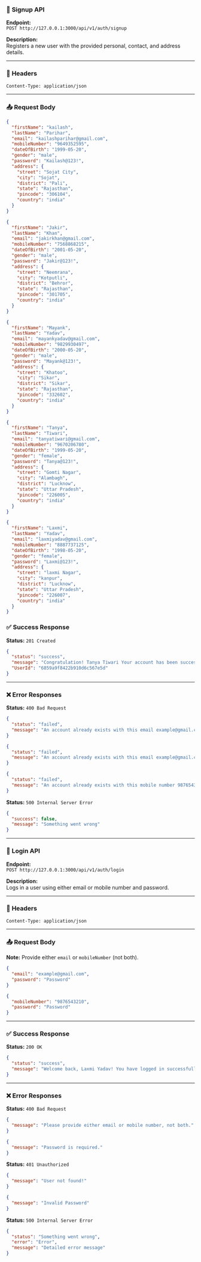 ### 📌 **Signup API**

**Endpoint:**  
`POST http://127.0.0.1:3000/api/v1/auth/signup`

**Description:**  
Registers a new user with the provided personal, contact, and address details.

---

### 🔐 **Headers**

```
Content-Type: application/json
```

---

### 📤 **Request Body**

```json
{
  "firstName": "kailash",
  "lastName": "Parihar",
  "email": "kailashparihar@gmail.com",
  "mobileNumber": "9649352595",
  "dateOfBirth": "1999-05-20",
  "gender": "male",
  "password": "Kailash@123!",
  "address": {
    "street": "Sojat City",
    "city": "Sojat",
    "district": "Pali",
    "state": "Rajasthan",
    "pincode": "306104",
    "country": "india"
  }
}
```

```json
{
  "firstName": "Jakir",
  "lastName": "Khan",
  "email": "jakirkhan@gmail.com",
  "mobileNumber": "7568868215",
  "dateOfBirth": "2001-05-20",
  "gender": "male",
  "password": "Jakir@123!",
  "address": {
    "street": "Neemrana",
    "city": "Kotputli",
    "district": "Behror",
    "state": "Rajasthan",
    "pincode": "301705",
    "country": "india"
  }
}
```

```json
{
  "firstName": "Mayank",
  "lastName": "Yadav",
  "email": "mayankyadav@gmail.com",
  "mobileNumber": "9829930497",
  "dateOfBirth": "2000-05-20",
  "gender": "male",
  "password": "Mayank@123!",
  "address": {
    "street": "Khatoo",
    "city": "Sikar",
    "district": "Sikar",
    "state": "Rajasthan",
    "pincode": "332602",
    "country": "india"
  }
}
```

```json
{
  "firstName": "Tanya",
  "lastName": "Tiwari",
  "email": "tanyatiwari@gmail.com",
  "mobileNumber": "9670206780",
  "dateOfBirth": "1999-05-20",
  "gender": "female",
  "password": "Tanya@123!",
  "address": {
    "street": "Gomti Nagar",
    "city": "Alambagh",
    "district": "Lucknow",
    "state": "Uttar Pradesh",
    "pincode": "226005",
    "country": "india"
  }
}
```

```json
{
  "firstName": "Laxmi",
  "lastName": "Yadav",
  "email": "laxmiyadav@gmail.com",
  "mobileNumber": "8887737125",
  "dateOfBirth": "1998-05-20",
  "gender": "female",
  "password": "Laxmi@123!",
  "address": {
    "street": "laxmi Nagar",
    "city": "kanpur",
    "district": "Lucknow",
    "state": "Uttar Pradesh",
    "pincode": "226007",
    "country": "india"
  }
}
```

### ✅ **Success Response**

**Status:** `201 Created`

```json
{
  "status": "success",
  "message": "Congratulation! Tanya Tiwari Your account has been successfully created.",
  "UserId": "6859a9f8422b910d6c567e5d"
}
```

---

### ❌ **Error Responses**

**Status:** `400 Bad Request`

```json
{
  "status": "failed",
  "message": "An account already exists with this email example@gmail.com and mobile number 9876543210"
}
```

```json
{
  "status": "failed",
  "message": "An account already exists with this email example@gmail.com"
}
```

```json
{
  "status": "failed",
  "message": "An account already exists with this mobile number 9876543210"
}
```

**Status:** `500 Internal Server Error`

```json
{
  "success": false,
  "message": "Something went wrong"
}
```

---

### 🔑 **Login API**

**Endpoint:**  
`POST http://127.0.0.1:3000/api/v1/auth/login`

**Description:**  
Logs in a user using either email or mobile number and password.

---

### 🔐 **Headers**

```
Content-Type: application/json
```

---

### 📤 **Request Body**

**Note:** Provide either `email` or `mobileNumber` (not both).

```json
{
  "email": "example@gmail.com",
  "password": "Password"
}
```

```json
{
  "mobileNumber": "9876543210",
  "password": "Password"
}
```

---

### ✅ **Success Response**

**Status:** `200 OK`

```json
{
  "status": "success",
  "message": "Welcome back, Laxmi Yadav! You have logged in successfully."
}
```

---

### ❌ **Error Responses**

**Status:** `400 Bad Request`

```json
{
  "message": "Please provide either email or mobile number, not both."
}
```

```json
{
  "message": "Password is required."
}
```

**Status:** `401 Unauthorized`

```json
{
  "message": "User not found!"
}
```

```json
{
  "message": "Invalid Password"
}
```

**Status:** `500 Internal Server Error`

```json
{
  "status": "Something went wrong",
  "error": "Error",
  "message": "Detailed error message"
}
```
